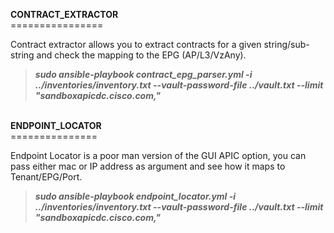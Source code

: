 <p><strong>CONTRACT_EXTRACTOR</strong><br />================</p>
<p>Contract extractor allows you to extract contracts for a given string/sub-string and check the mapping to the EPG (AP/L3/VzAny).&nbsp;</p>
<blockquote>
<p><strong><em>sudo ansible-playbook contract_epg_parser.yml -i ../inventories/inventory.txt --vault-password-file ../vault.txt --limit "sandboxapicdc.cisco.com,"</em></strong></p>
</blockquote>
<p><br /><strong>ENDPOINT_LOCATOR</strong><br />===============</p>
<p>Endpoint Locator is a poor man version of the GUI APIC option, you can pass either mac or IP address as argument and see how it maps to Tenant/EPG/Port.</p>
<blockquote>
<p><strong><em>sudo ansible-playbook endpoint_locator.yml -i ../inventories/inventory.txt --vault-password-file ../vault.txt --limit "sandboxapicdc.cisco.com,"</em></strong></p>
</blockquote>
